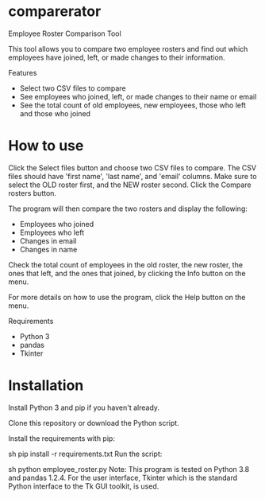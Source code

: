 # comparerator
Employee Roster Comparison Tool

This tool allows you to compare two employee rosters and find out which employees have joined, left, or made changes to their information.

Features
- Select two CSV files to compare
- See employees who joined, left, or made changes to their name or email
- See the total count of old employees, new employees, those who left and those who joined

# How to use
Click the Select files button and choose two CSV files to compare. The CSV files should have 'first name', 'last name', and 'email' columns.
Make sure to select the OLD roster first, and the NEW roster second. 
Click the Compare rosters button. 

The program will then compare the two rosters and display the following:
- Employees who joined
- Employees who left
- Changes in email
- Changes in name

Check the total count of employees in the old roster, the new roster, the ones that left, and the ones that joined, by clicking the Info button on the menu.

For more details on how to use the program, click the Help button on the menu.

Requirements
- Python 3
- pandas
- Tkinter

# Installation

Install Python 3 and pip if you haven't already.

Clone this repository or download the Python script.

Install the requirements with pip:

sh
pip install -r requirements.txt
Run the script:

sh
python employee_roster.py
Note: This program is tested on Python 3.8 and pandas 1.2.4. For the user interface, Tkinter which is the standard Python interface to the Tk GUI toolkit, is used.


